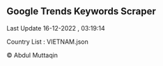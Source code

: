

## Google Trends Keywords Scraper 
 
Last Update 16-12-2022 , 03:19:14

Country List :
VIETNAM.json



© Abdul Muttaqin 
